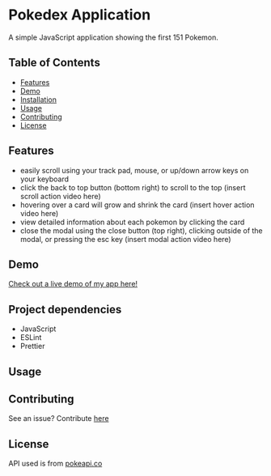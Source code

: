 # Pokedex Application

A simple JavaScript application showing the first 151 Pokemon.

## Table of Contents 
- [Features](#features)
- [Demo](#demo)
- [Installation](#installation)
- [Usage](#usage)
- [Contributing](#contributing)
- [License](#license)

## Features
- easily scroll using your track pad, mouse, or up/down arrow keys on your keyboard
- click the back to top button (bottom right) to scroll to the top
    (insert scroll action video here)
- hovering over a card will grow and shrink the card
    (insert hover action video here)
- view detailed information about each pokemon by clicking the card
- close the modal using the close button (top right), clicking outside of the modal, or pressing the esc key
     (insert modal action video here)



## Demo

[Check out a live demo of my app here!](https://lorenaruiz01.github.io/simple-js-app/)

## Project dependencies
- JavaScript 
- ESLint
- Prettier

## Usage 



## Contributing

See an issue? Contribute [here](https://github.com/lorenaruiz01/simple-js-app/issues)

## License

API used is from [pokeapi.co](https://pokeapi.co/api/v2/pokemon/)


